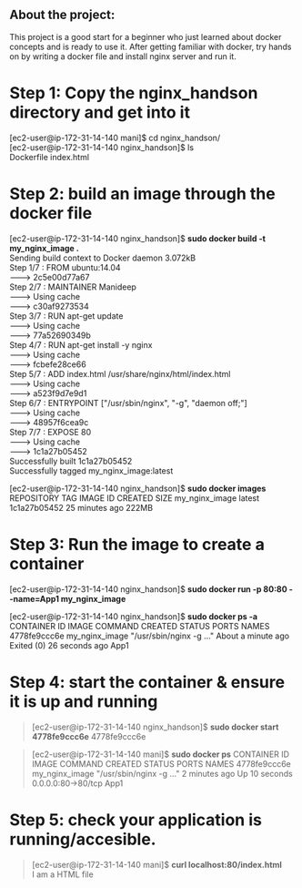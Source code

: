 ## About the project: 
This project is a good start for a beginner who just learned about docker concepts and is ready to use it. 
After getting familiar with docker, try hands on by writing a docker file and install nginx server and run it.


# Step 1: Copy the nginx_handson directory and get into it
[ec2-user@ip-172-31-14-140 mani]$ cd nginx_handson/  
[ec2-user@ip-172-31-14-140 nginx_handson]$ ls  
Dockerfile  index.html

# Step 2: build an image through the docker file
[ec2-user@ip-172-31-14-140 nginx_handson]$ **sudo docker build -t my_nginx_image .**  
Sending build context to Docker daemon  3.072kB  
Step 1/7 : FROM ubuntu:14.04  
 ---> 2c5e00d77a67  
Step 2/7 : MAINTAINER Manideep  
 ---> Using cache  
 ---> c30af9273534  
Step 3/7 : RUN apt-get update  
 ---> Using cache  
 ---> 77a52690349b  
Step 4/7 : RUN apt-get install -y nginx  
 ---> Using cache  
 ---> fcbefe28ce66  
Step 5/7 : ADD index.html /usr/share/nginx/html/index.html  
 ---> Using cache  
 ---> a523f9d7e9d1  
Step 6/7 : ENTRYPOINT ["/usr/sbin/nginx", "-g", "daemon off;"]  
 ---> Using cache  
 ---> 48957f6cea9c  
Step 7/7 : EXPOSE 80  
 ---> Using cache  
 ---> 1c1a27b05452  
Successfully built 1c1a27b05452  
Successfully tagged my_nginx_image:latest  

[ec2-user@ip-172-31-14-140 nginx_handson]$ **sudo docker images**        
REPOSITORY		TAG		IMAGE ID		CREATED		     SIZE
my_nginx_image		latest		1c1a27b05452		25 minutes ago       222MB

# Step 3: Run the image to create a container
[ec2-user@ip-172-31-14-140 nginx_handson]$ **sudo docker run -p 80:80 --name=App1  my_nginx_image**

[ec2-user@ip-172-31-14-140 nginx_handson]$ **sudo docker ps -a**
CONTAINER ID        IMAGE               COMMAND                  CREATED              STATUS                         PORTS               NAMES
4778fe9ccc6e        my_nginx_image      "/usr/sbin/nginx -g …"   About a minute ago   Exited (0) 26 seconds ago                           App1

# Step 4: start the container & ensure it is up and running
>[ec2-user@ip-172-31-14-140 nginx_handson]$ **sudo docker start 4778fe9ccc6e**
>4778fe9ccc6e

>[ec2-user@ip-172-31-14-140 mani]$ **sudo docker ps**
>CONTAINER ID        IMAGE               COMMAND                  CREATED             STATUS              PORTS                NAMES
>4778fe9ccc6e        my_nginx_image      "/usr/sbin/nginx -g …"   2 minutes ago       Up 10 seconds       0.0.0.0:80->80/tcp   App1

# Step 5: check your application is running/accesible.
>[ec2-user@ip-172-31-14-140 mani]$ **curl localhost:80/index.html**  
>I am a HTML file

